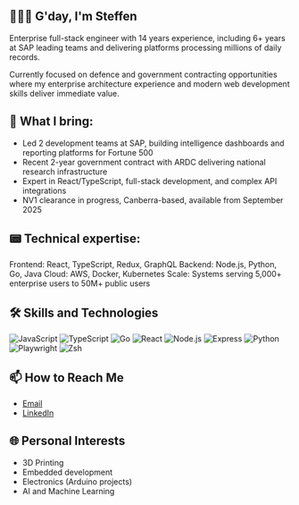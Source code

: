## 👨🏻‍💻 G'day, I'm Steffen

Enterprise full-stack engineer with 14 years experience, including 6+ years at SAP leading teams and delivering platforms processing millions of daily records.

Currently focused on defence and government contracting opportunities where my enterprise architecture experience and modern web development skills deliver immediate value.

## 🚀 What I bring:

- Led 2 development teams at SAP, building intelligence dashboards and reporting platforms for Fortune 500
- Recent 2-year government contract with ARDC delivering national research infrastructure
- Expert in React/TypeScript, full-stack development, and complex API integrations
- NV1 clearance in progress, Canberra-based, available from September 2025

## 📟 Technical expertise:
Frontend: React, TypeScript, Redux, GraphQL
Backend: Node.js, Python, Go, Java
Cloud: AWS, Docker, Kubernetes
Scale: Systems serving 5,000+ enterprise users to 50M+ public users

## 🛠️ Skills and Technologies

![JavaScript](https://img.shields.io/badge/-JavaScript-F7DF1E?style=flat&logo=javascript&logoColor=black)
![TypeScript](https://img.shields.io/badge/-TypeScript-007ACC?style=flat&logo=typescript&logoColor=white)
![Go](https://img.shields.io/badge/-Go-00aed9?style=flat&logo=go&logoColor=white)
![React](https://img.shields.io/badge/-React-61DAFB?style=flat&logo=react&logoColor=black)
![Node.js](https://img.shields.io/badge/-Node.js-339933?style=flat&logo=node.js&logoColor=white)
![Express](https://img.shields.io/badge/-Express-000000?style=flat&logo=express&logoColor=white)
![Python](https://img.shields.io/badge/-Python-3776AB?style=flat&logo=python&logoColor=white)
![Playwright](https://img.shields.io/badge/-Playwright-2EAD33?style=flat&logo=playwright&logoColor=white)
![Zsh](https://img.shields.io/badge/-Zsh-4EAA25?style=flat&logo=zsh&logoColor=white)

## 📫 How to Reach Me

- [Email](mailto:weidenhaus@gmail.com)
- [LinkedIn](https://www.linkedin.com/in/weidenhaus)

## 🌐 Personal Interests

- 3D Printing
- Embedded development
- Electronics (Arduino projects)
- AI and Machine Learning
